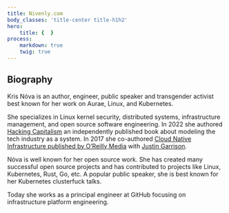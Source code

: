 ```yaml
---
title: Nivenly.com
body_classes: 'title-center title-h1h2'
hero:
    title: {  }
process:
    markdown: true
    twig: true
---
```


## Biography

Kris Nóva is an author, engineer, public speaker and transgender activist best known for her work on Aurae, Linux, and Kubernetes.

She specializes in Linux kernel security, distributed systems, infrastructure management, and open source software engineering. In 2022 she authored [Hacking Capitalism](https://hackingcapitalism.io) an independently published book about modeling the tech industry as a system. In 2017 she co-authored [Cloud Native Infrastructure published by O’Reilly Media](https://cnibook.info) with [Justin Garrison](https://www.justingarrison.com/).

Nóva is well known for her open source work. She has created many successful open source projects and has contributed to projects like Linux, Kubernetes, Rust, Go, etc. A popular public speaker, she is best known for her Kubernetes clusterfuck talks.

Today she works as a principal engineer at GitHub focusing on infrastructure platform engineering.